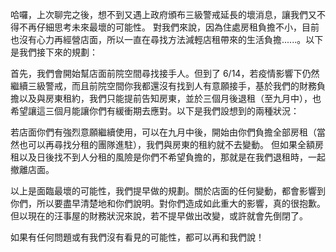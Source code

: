 哈囉，上次聊完之後，想不到又遇上政府頒布三級警戒延長的壞消息，讓我們又不得不再仔細思考未來最壞的可能性。
對我們來說，因為住處房租負擔不小，目前也沒有心力再經營店面，所以一直在尋找方法減輕店租帶來的生活負擔......。以下是我們接下來的規劃：

首先，我們會開始幫店面前院空間尋找接手人。但到了 6/14，若疫情影響下仍然繼續三級警戒，而且前院空間你我都還沒有找到人有意願接手，基於我們的財務負擔以及與房東租約，我們只能提前告知房東，並於三個月後退租（至九月中），也希望讓這三個月能讓你們有緩衝期去應對。以下是我們設想到的兩種狀況：

若店面你們有強烈意願繼續使用，可以在九月中後，開始由你們負擔全部房租（當然也可以再尋找分租的團隊進駐），我們與房東的租約就不去變動。
但如果全額房租以及日後找不到人分租的風險是你們不希望負擔的，那就是在我們退租時，一起撤離店面。

以上是面臨最壞的可能性，我們提早做的規劃。關於店面的任何變動，都會影響到你們，所以要盡早清楚地和你們說明。對你們造成如此重大的影響，真的很抱歉。但以現在的汪事屋的財務狀況來說，若不提早做出改變，或許就會先倒閉了。

如果有任何問題或有我們沒有看見的可能性，都可以再和我們說！